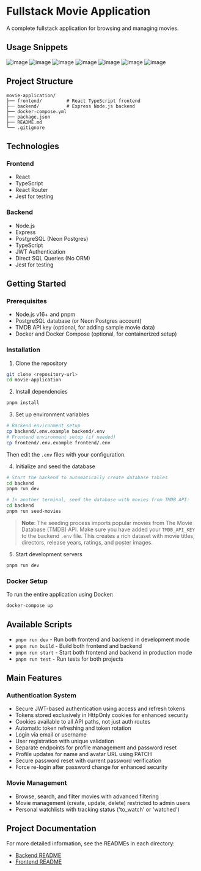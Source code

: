 # Fullstack Movie Application

A complete fullstack application for browsing and managing movies.

## Usage Snippets

![image](https://github.com/user-attachments/assets/d754edbc-cfd6-4307-b098-1eeb7e05ccb9)
![image](https://github.com/user-attachments/assets/85542035-a231-4aed-a94c-ef978fa18aa3)
![image](https://github.com/user-attachments/assets/309250e5-a003-4857-bb8e-3e79015c9afc)
![image](https://github.com/user-attachments/assets/c74342ed-711d-4a0e-af72-02b610705e41)
![image](https://github.com/user-attachments/assets/1eb6981d-3706-4643-9b36-9e216ae34af8)
![image](https://github.com/user-attachments/assets/9a29c557-5852-4d64-9cd4-c05b2e06f780)
![image](https://github.com/user-attachments/assets/32998694-bfed-42fd-85af-e978972cc558)

## Project Structure

```
movie-application/
├── frontend/         # React TypeScript frontend
├── backend/          # Express Node.js backend
├── docker-compose.yml
├── package.json
├── README.md
└── .gitignore
```

## Technologies

### Frontend

- React
- TypeScript
- React Router
- Jest for testing

### Backend

- Node.js
- Express
- PostgreSQL (Neon Postgres)
- TypeScript
- JWT Authentication
- Direct SQL Queries (No ORM)
- Jest for testing

## Getting Started

### Prerequisites

- Node.js v16+ and pnpm
- PostgreSQL database (or Neon Postgres account)
- TMDB API key (optional, for adding sample movie data)
- Docker and Docker Compose (optional, for containerized setup)

### Installation

1. Clone the repository

```bash
git clone <repository-url>
cd movie-application
```

2. Install dependencies

```bash
pnpm install
```

3. Set up environment variables

```bash
# Backend environment setup
cp backend/.env.example backend/.env
# Frontend environment setup (if needed)
cp frontend/.env.example frontend/.env
```

Then edit the `.env` files with your configuration.

4. Initialize and seed the database

```bash
# Start the backend to automatically create database tables
cd backend
pnpm run dev

# In another terminal, seed the database with movies from TMDB API:
cd backend
pnpm run seed-movies
```

> **Note**: The seeding process imports popular movies from The Movie Database (TMDB) API. Make sure you have added your `TMDB_API_KEY` to the backend `.env` file. This creates a rich dataset with movie titles, directors, release years, ratings, and poster images.

5. Start development servers

```bash
pnpm run dev
```

### Docker Setup

To run the entire application using Docker:

```bash
docker-compose up
```

## Available Scripts

- `pnpm run dev` - Run both frontend and backend in development mode
- `pnpm run build` - Build both frontend and backend
- `pnpm run start` - Start both frontend and backend in production mode
- `pnpm run test` - Run tests for both projects

## Main Features

### Authentication System

- Secure JWT-based authentication using access and refresh tokens
- Tokens stored exclusively in HttpOnly cookies for enhanced security
- Cookies available to all API paths, not just auth routes
- Automatic token refreshing and token rotation
- Login via email or username
- User registration with unique validation
- Separate endpoints for profile management and password reset
- Profile updates for name and avatar URL using PATCH
- Secure password reset with current password verification
- Force re-login after password change for enhanced security

### Movie Management

- Browse, search, and filter movies with advanced filtering
- Movie management (create, update, delete) restricted to admin users
- Personal watchlists with tracking status ('to_watch' or 'watched')

## Project Documentation

For more detailed information, see the READMEs in each directory:

- [Backend README](./backend/README.md)
- [Frontend README](./frontend/README.md)
